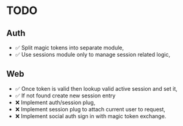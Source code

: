 # TODO

## Auth

* ✅ Split magic tokens into separate module,
* ✅ Use sessions module only to manage session related logic,

## Web

* ✅ Once token is valid then lookup valid active session and set it,
* ✅ If not found create new session entry
* ❌ Implement auth/session plug,
* ❌ Implement session plug to attach current user to request,
* ❌ Implement social auth sign in with magic token exchange.
